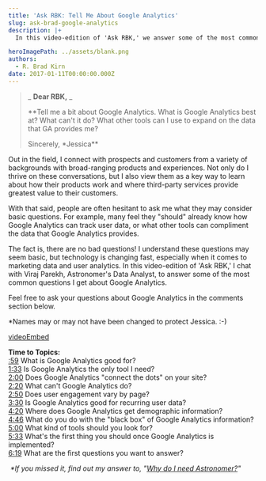 ```yaml
---
title: 'Ask RBK: Tell Me About Google Analytics'
slug: ask-brad-google-analytics
description: |+
  In this video-edition of 'Ask RBK,' we answer some of the most common questions we hear about Google Analytics.

heroImagePath: ../assets/blank.png
authors:
  - R. Brad Kirn
date: 2017-01-11T00:00:00.000Z
---
```


> _ **Dear RBK,** _  
>   
> **Tell me a bit about Google Analytics. What is Google Analytics&nbsp;best at? What can't it do? What other tools can I use to expand on the data that GA provides me?  
>   
> Sincerely, \*Jessica**

Out in the field, I connect with prospects and customers from a variety of backgrounds with broad-ranging products and experiences. Not only do I thrive on these conversations, but I also view them as a key way to learn about how their products work and where third-party services provide greatest value to their customers.

With that said, people are often hesitant to ask me what they may consider basic questions. For example, many feel they "should" already know how Google Analytics can track user data, or what other tools can compliment the data that Google Analytics provides.  
  
The fact is, there are no bad questions! I understand these questions may seem basic, but technology is changing fast, especially when it comes to marketing data and user analytics. In this video-edition of 'Ask RBK,' I chat with Viraj Parekh, Astronomer's Data Analyst, to answer some of the most common questions I get about Google Analytics.

Feel free to ask your questions about Google Analytics in the comments section below.

\*Names may or may not have been changed to protect Jessica. :-)

[videoEmbed](//www.youtube.com/embed/_dcwHs5y7oo)

**Time to Topics:**  
[:59](https://youtu.be/_dcwHs5y7oo?t=58) What is Google Analytics good for?  
[1:33](https://www.youtube.com/watch?v=_dcwHs5y7oo#) Is Google Analytics the only tool I need?  
[2:00](https://www.youtube.com/watch?v=_dcwHs5y7oo#) Does Google Analytics "connect the dots" on your site?  
[2:20](https://www.youtube.com/watch?v=_dcwHs5y7oo#) What can't Google Analytics do?  
[2:50](https://www.youtube.com/watch?v=_dcwHs5y7oo#) Does user engagement vary by page?  
[3:30](https://www.youtube.com/watch?v=_dcwHs5y7oo#) Is Google Analytics good for recurring user data?  
[4:20](https://www.youtube.com/watch?v=_dcwHs5y7oo#) Where does Google Analytics get demographic information?  
[4:46](https://www.youtube.com/watch?v=_dcwHs5y7oo#) What do you do with the "black box" of Google Analytics information?  
[5:00](https://www.youtube.com/watch?v=_dcwHs5y7oo#) What kind of tools should you look for?  
[5:33](https://www.youtube.com/watch?v=_dcwHs5y7oo#) What's the first thing you should once Google Analytics is implemented?  
[6:19](https://www.youtube.com/watch?v=_dcwHs5y7oo#) What are the first questions you want to answer?

_&nbsp;\*If you missed it, find out my answer to, "[Why do I need Astronomer?](https://www.astronomer.io/blog/ask-brad-why-do-i-need-astronomer)"&nbsp;_

&nbsp;

&nbsp;

